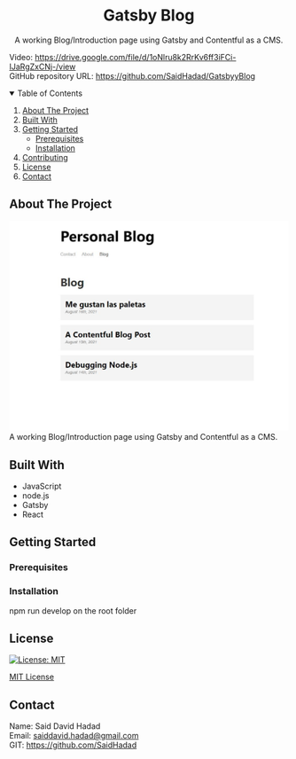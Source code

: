 <!-- PROJECT TITE -->
  <h1 align="center">Gatsby Blog</h1>
  
  <!-- DESCRIPTION -->
  <p align="center">
  A working Blog/Introduction page using Gatsby and Contentful as a CMS.

  <!-- DEPLOYED LINK -->
  Video: https://drive.google.com/file/d/1oNlru8k2RrKv6ff3iFCi-IJaRgZxCNj-/view
  <br>
  GitHub repository URL: https://github.com/SaidHadad/GatsbyyBlog

  <!-- TABLE OF CONTENTS -->
  <details open="open">
  <summary>Table of Contents</summary>
  <ol>
  <li><a href="#about-the-project">About The Project</a></li>
  <li><a href="#built-with">Built With</a></li>
  <li>
    <a href="#getting-started">Getting Started</a>
    <ul>
    <li><a href="#prerequisites">Prerequisites</a></li>
    <li><a href="#installation">Installation</a></li>
    </ul>
    </li>
  <li><a href="#contributing">Contributing</a></li>
  <li><a href="#license">License</a></li>
  <li><a href="#contact">Contact</a></li>
  </ol>
  </details>
  
  
  <!-- ABOUT THE PROJECT -->
  ## About The Project

  ![Gatsby Blog](./assets/Capture.JPG) <br>
  A working Blog/Introduction page using Gatsby and Contentful as a CMS.
  
  ## Built With

  * JavaScript
  * node.js
  * Gatsby
  * React
  
  <!-- GETTING STARTED -->
  
  ## Getting Started

  ### Prerequisites


  ### Installation

  npm run develop on the root folder

  <!-- CONTRIBUTING -->
    
  <!-- LICENSE -->
  
  ## License

 [![License: MIT](https://img.shields.io/badge/License-MIT-yellow.svg)](https://opensource.org/licenses/MIT)

[MIT License](https://choosealicense.com/licenses/mit/)  
  
  <!-- CONTACT -->
  
  ## Contact
  Name: Said David Hadad <br>
  Email: saiddavid.hadad@gmail.com <br>
  GIT: https://github.com/SaidHadad <br>
